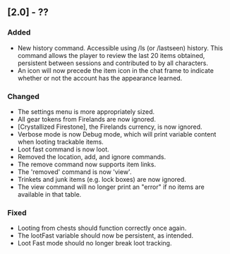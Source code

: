 ## [2.0] - ??
### Added
- New history command. Accessible using /ls (or /lastseen) history. This command allows the player to review the last 20 items obtained, persistent between sessions and contributed to by all characters.
- An icon will now precede the item icon in the chat frame to indicate whether or not the account has the appearance learned.

### Changed
- The settings menu is more appropriately sized.
- All gear tokens from Firelands are now ignored.
- [Crystallized Firestone], the Firelands currency, is now ignored.
- Verbose mode is now Debug mode, which will print variable content when looting trackable items.
- Loot fast command is now loot.
- Removed the location, add, and ignore commands.
- The remove command now supports item links.
- The 'removed' command is now 'view'.
- Trinkets and junk items (e.g. lock boxes) are now ignored.
- The view command will no longer print an "error" if no items are available in that table.

### Fixed
- Looting from chests should function correctly once again.
- The lootFast variable should now be persistent, as intended.
- Loot Fast mode should no longer break loot tracking.